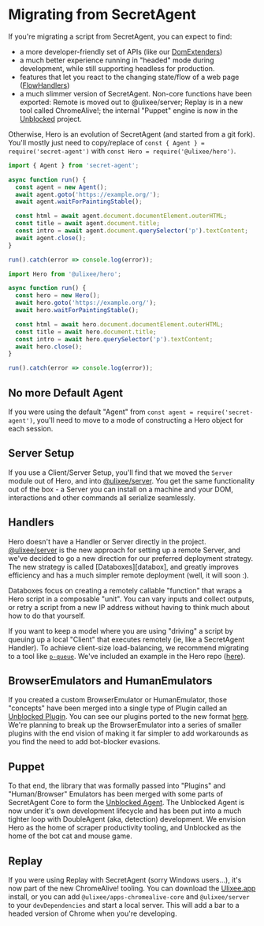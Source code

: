 # Migrating from SecretAgent

If you're migrating a script from SecretAgent, you can expect to find:

- a more developer-friendly set of APIs (like our [DomExtenders](/docs/basic-interfaces/dom-extenders))
- a much better experience running in "headed" mode during development, while still supporting headless for production.
- features that let you react to the changing state/flow of a web page ([FlowHandlers](/docs/basic-interfaces/tab#flow-handler))
- a much slimmer version of SecretAgent. Non-core functions have been exported: Remote is moved out to @ulixee/server; Replay is in a new tool called ChromeAlive!; the internal "Puppet" engine is now in the [Unblocked](https://github.com/unblocked-web/unblocked) project.

Otherwise, Hero is an evolution of SecretAgent (and started from a git fork). You'll mostly just need to copy/replace of `const { Agent } = require('secret-agent')` with `const Hero = require('@ulixee/hero')`.

```typescript
import { Agent } from 'secret-agent';

async function run() {
  const agent = new Agent();
  await agent.goto('https://example.org/');
  await agent.waitForPaintingStable();

  const html = await agent.document.documentElement.outerHTML;
  const title = await agent.document.title;
  const intro = await agent.document.querySelector('p').textContent;
  await agent.close();
}

run().catch(error => console.log(error));
```

```typescript
import Hero from '@ulixee/hero';

async function run() {
  const hero = new Hero();
  await hero.goto('https://example.org/');
  await hero.waitForPaintingStable();

  const html = await hero.document.documentElement.outerHTML;
  const title = await hero.document.title;
  const intro = await hero.querySelector('p').textContent;
  await hero.close();
}

run().catch(error => console.log(error));
```

## No more Default Agent

If you were using the default "Agent" from `const agent = require('secret-agent')`, you'll need to move to a mode of constructing a Hero object for each session.

## Server Setup

If you use a Client/Server Setup, you'll find that we moved the `Server` module out of Hero, and into [@ulixee/server][server]. You get the same functionality out of the box - a Server you can install on a machine and your DOM, interactions and other commands all serialize seamlessly.

## Handlers

Hero doesn't have a Handler or Server directly in the project. [@ulixee/server][server] is the new approach for setting up a remote Server, and we've decided to go a new direction for our preferred deployment strategy. The new strategy is called [Databoxes][databox], and greatly improves efficiency and has a much simpler remote deployment (well, it will soon :).

Databoxes focus on creating a remotely callable "function" that wraps a Hero script in a composable "unit". You can vary inputs and collect outputs, or retry a script from a new IP address without having to think much about how to do that yourself.

If you want to keep a model where you are using "driving" a script by queuing up a local "Client" that executes remotely (ie, like a SecretAgent Handler). To achieve client-size load-balancing, we recommend migrating to a tool like [`p-queue`](https://github.com/sindresorhus/p-queue). We've included an example in the Hero repo ([here](https://github.com/ulixee/hero/blob/27e1966c636f47519ed5d1ccc22273c1215855c1/examples/ulixee.org.ts)).

## BrowserEmulators and HumanEmulators

If you created a custom BrowserEmulator or HumanEmulator, those "concepts" have been merged into a single type of Plugin called an [Unblocked Plugin][unblocked-plugin]. You can see our plugins ported to the new format [here](https://github.com/unblocked-web/unblocked/plugins). We're planning to break up the BrowserEmulator into a series of smaller plugins with the end vision of making it far simpler to add workarounds as you find the need to add bot-blocker evasions.

## Puppet

To that end, the library that was formally passed into "Plugins" and "Human/Browser" Emulators has been merged with some parts of SecretAgent Core to form the [Unblocked Agent][agent]. The Unblocked Agent is now under it's own development lifecycle and has been put into a much tighter loop with DoubleAgent (aka, detection) development. We envision Hero as the home of scraper productivity tooling, and Unblocked as the home of the bot cat and mouse game.

## Replay

If you were using Replay with SecretAgent (sorry Windows users...), it's now part of the new ChromeAlive! tooling. You can download the [Ulixee.app](https://github.com/ulixee/ulixee/releases/latest) install, or you can add `@ulixee/apps-chromealive-core` and `@ulixee/server` to your `devDependencies` and start a local server. This will add a bar to a headed version of Chrome when you're developing.

[server]: https://docs.ulixee.org/server
[unblocked-plugin]: https://github.com/unblocked-web/specifications
[agent]: https://github.com/unblocked-web/agent
